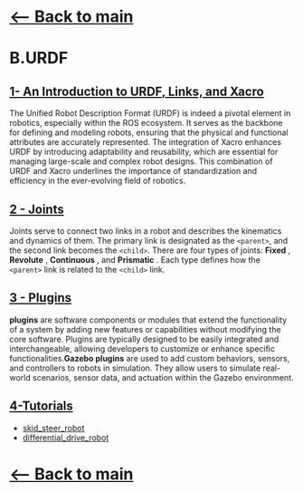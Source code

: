 # [&lt;-- Back to main](../README.md)

# B.URDF

## [1- An Introduction to URDF, Links, and Xacro](An%20Introduction%20to%20URDF,%20Links,%20and%20Xacro/An%20Introduction%20to%20URDF,%20Links,%20and%20Xacro.md)

The Unified Robot Description Format (URDF) is indeed a pivotal element in robotics, especially within the ROS ecosystem. It serves as the backbone for defining and modeling robots, ensuring that the physical and functional attributes are accurately represented. The integration of Xacro enhances URDF by introducing adaptability and reusability, which are essential for managing large-scale and complex robot designs. This combination of URDF and Xacro underlines the importance of standardization and efficiency in the ever-evolving field of robotics.

## [2 - Joints](joints/joints.md)

Joints serve to connect two links in a robot and describes the kinematics and dynamics of them. The primary link is designated as the `<parent>`, and the second link becomes the `<child>`. There are four types of joints:  **Fixed** ,  **Revolute** ,  **Continuous** , and  **Prismatic** . Each type defines how the `<parent>` link is related to the `<child>` link.

## [3 - Plugins](Plugins/plugins.md)

**plugins** are software components or modules that extend the functionality of a system by adding new features or capabilities without modifying the core software. Plugins are typically designed to be easily integrated and interchangeable, allowing developers to customize or enhance specific functionalities.**Gazebo plugins** are used to add custom behaviors, sensors, and controllers to robots in simulation. They allow users to simulate real-world scenarios, sensor data, and actuation within the Gazebo environment.

## [4-Tutorials]()

* [skid_steer_robot](example/skid_steer_robot_example.md)
* [differential_drive_robot](example/differential_drive_robot_example.md)

# [&lt;-- Back to main](../README.md)
